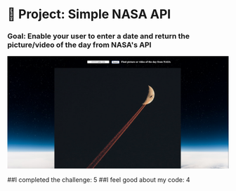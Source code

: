 # 🚀 Project: Simple NASA API

### Goal: Enable your user to enter a date and return the picture/video of the day from NASA's API

![NASA API](images/read.png)

##I completed the challenge: 5
##I feel good about my code: 4
